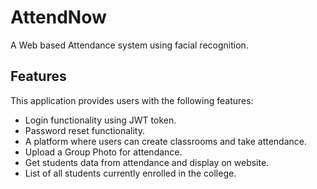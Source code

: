 # AttendNow

A Web based Attendance system using facial recognition.

## Features
This application provides users with the following features:  
  - Login functionality using JWT token.
  - Password reset functionality.
  - A platform where users can create classrooms and take attendance. 
  - Upload a Group Photo for attendance.   
  - Get students data from attendance and display on website.   
  - List of all students currently enrolled in the college.  

